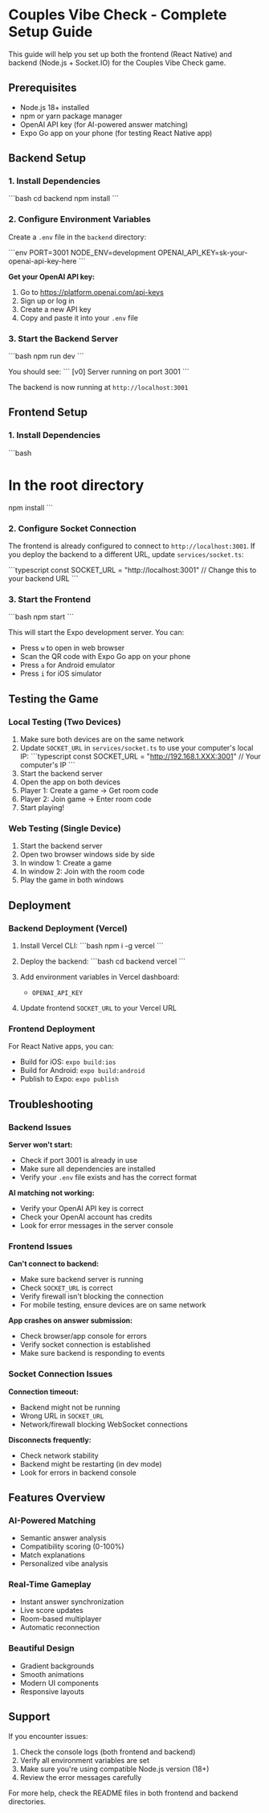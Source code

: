 # Couples Vibe Check - Complete Setup Guide

This guide will help you set up both the frontend (React Native) and backend (Node.js + Socket.IO) for the Couples Vibe Check game.

## Prerequisites

- Node.js 18+ installed
- npm or yarn package manager
- OpenAI API key (for AI-powered answer matching)
- Expo Go app on your phone (for testing React Native app)

## Backend Setup

### 1. Install Dependencies

\`\`\`bash
cd backend
npm install
\`\`\`

### 2. Configure Environment Variables

Create a `.env` file in the `backend` directory:

\`\`\`env
PORT=3001
NODE_ENV=development
OPENAI_API_KEY=sk-your-openai-api-key-here
\`\`\`

**Get your OpenAI API key:**
1. Go to https://platform.openai.com/api-keys
2. Sign up or log in
3. Create a new API key
4. Copy and paste it into your `.env` file

### 3. Start the Backend Server

\`\`\`bash
npm run dev
\`\`\`

You should see:
\`\`\`
[v0] Server running on port 3001
\`\`\`

The backend is now running at `http://localhost:3001`

## Frontend Setup

### 1. Install Dependencies

\`\`\`bash
# In the root directory
npm install
\`\`\`

### 2. Configure Socket Connection

The frontend is already configured to connect to `http://localhost:3001`. If you deploy the backend to a different URL, update `services/socket.ts`:

\`\`\`typescript
const SOCKET_URL = "http://localhost:3001" // Change this to your backend URL
\`\`\`

### 3. Start the Frontend

\`\`\`bash
npm start
\`\`\`

This will start the Expo development server. You can:
- Press `w` to open in web browser
- Scan the QR code with Expo Go app on your phone
- Press `a` for Android emulator
- Press `i` for iOS simulator

## Testing the Game

### Local Testing (Two Devices)

1. Make sure both devices are on the same network
2. Update `SOCKET_URL` in `services/socket.ts` to use your computer's local IP:
   \`\`\`typescript
   const SOCKET_URL = "http://192.168.1.XXX:3001" // Your computer's IP
   \`\`\`
3. Start the backend server
4. Open the app on both devices
5. Player 1: Create a game → Get room code
6. Player 2: Join game → Enter room code
7. Start playing!

### Web Testing (Single Device)

1. Start the backend server
2. Open two browser windows side by side
3. In window 1: Create a game
4. In window 2: Join with the room code
5. Play the game in both windows

## Deployment

### Backend Deployment (Vercel)

1. Install Vercel CLI:
   \`\`\`bash
   npm i -g vercel
   \`\`\`

2. Deploy the backend:
   \`\`\`bash
   cd backend
   vercel
   \`\`\`

3. Add environment variables in Vercel dashboard:
   - `OPENAI_API_KEY`

4. Update frontend `SOCKET_URL` to your Vercel URL

### Frontend Deployment

For React Native apps, you can:
- Build for iOS: `expo build:ios`
- Build for Android: `expo build:android`
- Publish to Expo: `expo publish`

## Troubleshooting

### Backend Issues

**Server won't start:**
- Check if port 3001 is already in use
- Make sure all dependencies are installed
- Verify your `.env` file exists and has the correct format

**AI matching not working:**
- Verify your OpenAI API key is correct
- Check your OpenAI account has credits
- Look for error messages in the server console

### Frontend Issues

**Can't connect to backend:**
- Make sure backend server is running
- Check `SOCKET_URL` is correct
- Verify firewall isn't blocking the connection
- For mobile testing, ensure devices are on same network

**App crashes on answer submission:**
- Check browser/app console for errors
- Verify socket connection is established
- Make sure backend is responding to events

### Socket Connection Issues

**Connection timeout:**
- Backend might not be running
- Wrong URL in `SOCKET_URL`
- Network/firewall blocking WebSocket connections

**Disconnects frequently:**
- Check network stability
- Backend might be restarting (in dev mode)
- Look for errors in backend console

## Features Overview

### AI-Powered Matching
- Semantic answer analysis
- Compatibility scoring (0-100%)
- Match explanations
- Personalized vibe analysis

### Real-Time Gameplay
- Instant answer synchronization
- Live score updates
- Room-based multiplayer
- Automatic reconnection

### Beautiful Design
- Gradient backgrounds
- Smooth animations
- Modern UI components
- Responsive layouts

## Support

If you encounter issues:
1. Check the console logs (both frontend and backend)
2. Verify all environment variables are set
3. Make sure you're using compatible Node.js version (18+)
4. Review the error messages carefully

For more help, check the README files in both frontend and backend directories.
